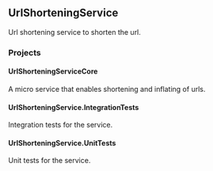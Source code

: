 ## UrlShorteningService

Url shortening service to shorten the url.

### Projects

#### UrlShorteningServiceCore
A micro service that enables shortening and inflating of urls.

#### UrlShorteningService.IntegrationTests
Integration tests for the service.

#### UrlShorteningService.UnitTests
Unit tests for the service.
